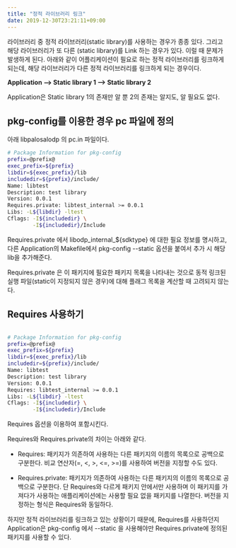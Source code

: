```yaml
---
title: "정적 라이브러리 링크"
date: 2019-12-30T23:21:11+09:00
---
```


라이브러리 중 정적 라이브러리(static library)를 사용하는 경우가 종종 있다. 그리고 해당 라이브러리가 또 다른 (static library)를 Link 하는 경우가 있다. 이럴 때 문제가 발생하게 된다. 아래와 같이 어플리케이션이 필요로 하는 정적 라이브러리를 링크하게 되는데, 해당 라이브러리가 다른 정적 라이브러리를 링크하게 되는 경우이다.

**Application --> Static library 1 --> Static library 2**

Application은 Static library 1의 존재만 알 뿐 2의 존재는 알지도, 알 필요도 없다.

## pkg-config를 이용한 경우 pc 파일에 정의

아래 libpalosalodp 의 pc.in 파일이다.

```sh
# Package Information for pkg-config
prefix=@prefix@
exec_prefix=${prefix}
libdir=${exec_prefix}/lib
includedir=${prefix}/include/
Name: libtest
Description: test library
Version: 0.0.1
Requires.private: libtest_internal >= 0.0.1
Libs: -L${libdir} -ltest
Cflags: -I${includedir} \
        -I${includedir}/Include
```

Requires.private 에서 libodp\_internal\_${sdktype} 에 대한 필요 정보를 명시하고, 다른 Application의 Makefile에서 pkg-config --static 옵션을 붙여서 추가 시 해당 lib을 추가해준다.

Requires.private 은 이 패키지에 필요한 패키지 목록을 나타내는 것으로 동적 링크된 실행 파일(static이 지정되지 않은 경우)에 대해 플래그 목록을 계산할 때 고려되지 않는다.

## Requires 사용하기

```sh

# Package Information for pkg-config
prefix=@prefix@
exec_prefix=${prefix}
libdir=${exec_prefix}/lib
includedir=${prefix}/include/
Name: libtest
Description: test library
Version: 0.0.1
Requires: libtest_internal >= 0.0.1
Libs: -L${libdir} -ltest
Cflags: -I${includedir} \
        -I${includedir}/Include
```

Requires 옵션을 이용하여 포함시킨다.

Requires와 Requires.private의 차이는 아래와 같다.

-   Requires: 패키지가 의존하여 사용하는 다른 패키지의 이름의 목록으로 공백으로 구분한다. 비교 연산자(=, <, >, <=, >=)를 사용하여 버전을 지정할 수도 있다.
    
-   Requires.private: 패키지가 의존하여 사용하는 다른 패키지의 이름의 목록으로 공백으로 구분한다. 단 Requires와 다르게 패키지 안에서만 사용하며 이 패키지를 가져다가 사용하는 애플리케이션에는 사용할 필요 없을 패키지를 나열한다. 버전을 지정하는 형식은 Requires와 동일하다.
    

하지만 정적 라이브러리를 링크하고 있는 상황이기 때문에, Requires를 사용하던지 Application은 pkg-config 에서 --static 을 사용해야만 Requires.private에 정의된 패키지를 사용할 수 있다.
